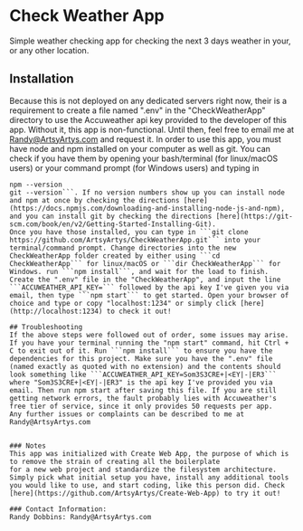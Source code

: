 # Check Weather App
  Simple weather checking app for checking the next 3 days weather in your, or any other location.

## Installation
  Because this is not deployed on any dedicated servers right now, their is a requirement to create a file named ".env" in the "CheckWeatherApp" directory to use the Accuweather api key provided to the developer of this app. Without it, this app is non-functional. Until then, feel free to email me at Randy@ArtsyArtys.com and request it.
  In order to use this app, you must have node and npm installed on your computer as well as git. You can check if you have them by opening your bash/terminal (for linux/macOS users) or your command prompt (for Windows users) and typing in
  ```node --version
  npm --version
  git --version```. If no version numbers show up you can install node and npm at once by checking the directions [here](https://docs.npmjs.com/downloading-and-installing-node-js-and-npm), and you can install git by checking the directions [here](https://git-scm.com/book/en/v2/Getting-Started-Installing-Git).
  Once you have those installed, you can type in ```git clone https://github.com/ArtsyArtys/CheckWeatherApp.git``` into your terminal/command prompt. Change directories into the new CheckWeatherApp folder created by either using ```cd CheckWeatherApp``` for linux/macOS or ```dir CheckWeatherApp``` for Windows. run ```npm install```, and wait for the load to finish. Create the ".env" file in the "CheckWeatherApp", and input the line ```ACCUWEATHER_API_KEY=``` followed by the api key I've given you via email, then type ```npm start``` to get started. Open your browser of choice and type or copy "localhost:1234" or simply click [here](http://localhost:1234) to check it out!

## Troubleshooting
  If the above steps were followed out of order, some issues may arise. If you have your terminal running the "npm start" command, hit Ctrl + C to exit out of it. Run ```npm install``` to ensure you have the dependencies for this project. Make sure you have the ".env" file (named exactly as quoted with no extension) and the contents should look something like ```ACCUWEATHER_API_KEY=Som3S3CRE+|<EY|-|ER3``` where "Som3S3CRE+|<EY|-|ER3" is the api key I've provided you via email. Then run npm start after saving this file. If you are still getting network errors, the fault probably lies with Accuweather's free tier of service, since it only provides 50 requests per app.
  Any further issues or complaints can be described to me at Randy@ArtsyArtys.com


### Notes
  This app was initialized with Create Web App, the purpose of which is to remove the strain of creating all the boilerplate
  for a new web project and standardize the filesystem architecture. Simply pick what initial setup you have, install any additional tools
  you would like to use, and start coding, like this person did. Check [here](https://github.com/ArtsyArtys/Create-Web-App) to try it out!

### Contact Information:
  Randy Dobbins: Randy@ArtsyArtys.com
